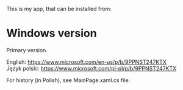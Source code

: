 
 This is my app, that can be installed from:

# Windows version
Primary version.

 English: https://www.microsoft.com/en-us/p/b/9PPNST247KTX  <br />
 Język polski: https://www.microsoft.com/pl-pl/p/b/9PPNST247KTX



 For history (in Polish), see MainPage.xaml.cs file.